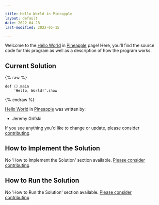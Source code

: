 ```yaml
---

title: Hello World in Pineapple
layout: default
date: 2022-04-28
last-modified: 2022-05-15

---
```


Welcome to the [Hello World](https://sampleprograms.io/projects/hello-world) in [Pineapple](https://sampleprograms.io/languages/pineapple) page! Here, you'll find the source code for this program as well as a description of how the program works.

## Current Solution

{% raw %}

```pineapple
def ().main
    'Hello, World!'.show
```

{% endraw %}

[Hello World](https://sampleprograms.io/projects/hello-world) in [Pineapple](https://sampleprograms.io/languages/pineapple) was written by:

- Jeremy Grifski

If you see anything you'd like to change or update, [please consider contributing](https://github.com/TheRenegadeCoder/sample-programs).

## How to Implement the Solution

No 'How to Implement the Solution' section available. [Please consider contributing](https://github.com/TheRenegadeCoder/sample-programs-website).

## How to Run the Solution

No 'How to Run the Solution' section available. [Please consider contributing](https://github.com/TheRenegadeCoder/sample-programs-website).